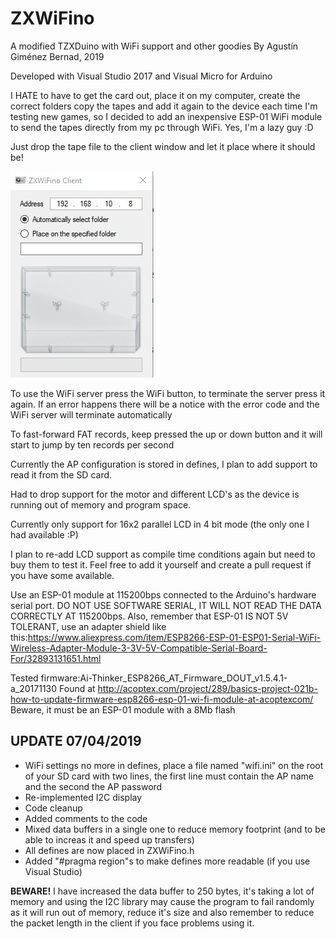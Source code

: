 # ZXWiFino

A modified TZXDuino with WiFi support and other goodies
By Agustín Giménez Bernad, 2019

Developed with Visual Studio 2017 and Visual Micro for Arduino

I HATE to have to get the card out, place it on my computer, create the correct folders
copy the tapes and add it again to the device each time I'm testing new games, so I decided to
add an inexpensive ESP-01 WiFi module to send the tapes directly from my pc through WiFi.
Yes, I'm a lazy guy :D

Just drop the tape file to the client window and let it place where it should be!

![ZXWiFino client screen](https://raw.githubusercontent.com/gusmanb/ZXWiFino/master/zxwifino_client.jpg)

To use the WiFi server press the WiFi button, to terminate the server press it again.
If an error happens there will be a notice with the error code and the WiFi server will terminate automatically

To fast-forward FAT records, keep pressed the up or down button and it will start to jump by ten records per second

Currently the AP configuration is stored in defines, I plan to add support to read it from the SD card.

Had to drop support for the motor and different LCD's
as the device is running out of memory and program space.
		
Currently only support for 16x2 parallel LCD in 4 bit mode (the only one I had available :P)

I plan to re-add LCD support as compile time conditions again but need to buy them to test it.
Feel free to add it yourself and create a pull request if you have some available.

Use an ESP-01 module at 115200bps connected to the Arduino's hardware serial port.
DO NOT USE SOFTWARE SERIAL, IT WILL NOT READ THE DATA CORRECTLY AT 115200bps.
Also, remember that ESP-01 IS NOT 5V TOLERANT, use an adapter shield like this:https://www.aliexpress.com/item/ESP8266-ESP-01-ESP01-Serial-WiFi-Wireless-Adapter-Module-3-3V-5V-Compatible-Serial-Board-For/32893131651.html

Tested firmware:Ai-Thinker_ESP8266_AT_Firmware_DOUT_v1.5.4.1-a_20171130 
Found at http://acoptex.com/project/289/basics-project-021b-how-to-update-firmware-esp8266-esp-01-wi-fi-module-at-acoptexcom/
Beware, it must be an ESP-01 module with a 8Mb flash

## UPDATE 07/04/2019

 - WiFi settings no more in defines, place a file named "wifi.ini" on the root of your SD card with two lines, the first line must contain the AP name and the second the AP password
 - Re-implemented I2C display
 - Code cleanup
 - Added comments to the code
 - Mixed data buffers in a single one to reduce memory footprint (and to be able to increas it and speed up transfers)
 - All defines are now placed in ZXWiFino.h
 - Added "#pragma region"s to make defines more readable (if you use Visual Studio)

**BEWARE!** I have increased the data buffer to 250 bytes, it's taking a lot of memory and using the I2C library may cause the program to fail randomly as it will run out of memory, reduce it's size and also remember to reduce the packet length in the client if you face problems using it.
